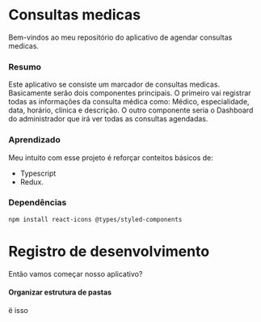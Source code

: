# Consultas medicas
Bem-vindos ao meu repositório do aplicativo de agendar consultas medicas.

### Resumo
Este aplicativo se consiste um marcador de consultas medicas. Basicamente serão dois componentes principais. O primeiro vai registrar todas as informações da consulta médica como: Médico, especialidade, data, horário, clínica e descrição. O outro componente seria o Dashboard do administrador que irá ver todas as consultas agendadas.

### Aprendizado
Meu intuito com esse projeto é reforçar conteitos básicos de:
- Typescript
- Redux.

### Dependências
```shell
npm install react-icons @types/styled-components
```
# Registro de desenvolvimento
Então vamos começar nosso aplicativo?

#### Organizar estrutura de pastas
ë isso